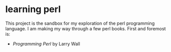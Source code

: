 # learning perl

This project is the sandbox for my exploration of the perl programming language.
I am making my way through a few perl books. First and foremost is:

- *Programming Perl* by Larry Wall
